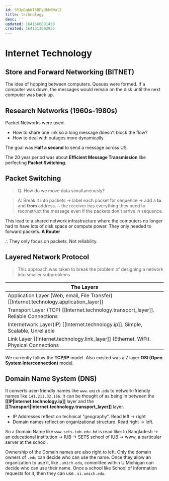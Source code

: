 ```yaml
---
id: SRJpDqbWI5BPydkk6Wal2
title: technology
desc: ''
updated: 1641566891458
created: 1641313602955
---
```


<!-- <style>
    .markdown-body{
        background-color: #FFFFDD;
        font-family:Latin-Modern;
    }
    h1,h2,h3,h4{
        text-align:center;
    }
    table{
        margin-left: auto;
        margin-right: auto;
    }
</style>

<div class="markdown-body"> -->


# Internet Technology

## Store and Forward Networking (BITNET)
The idea of hopping between computers. Queues were formed. If a computer was down, the messages would remain on the disk until the next computer was back up.

## Research Networks (1960s-1980s)
Packet Networks were used. 
- How to share one link so a long message doesn't block the flow?
- How to deal with outages more dynamically.

The goal was **Half a second** to send a message across US.

The 20 year period was about **Efficient Message Transmission** like perfecting **Packet Switching**.

## Packet Switching
> Q: How do we move data simultaneously?

> A: Break it into packets $\to$ label each packet for sequence $\to$ add a **to** and **from** address. 
> $\therefore$ the receiver has everything they need to reconstruct the message even if the packets don't arrive in sequence.

This lead to a shared network infrastructure where the computers no longer had to have lots of disk space or compute power. They only needed to forward packets. **A Router** 

$\therefore$ They only focus on packets. Not reliability.

## Layered Network Protocol
> This approach was taken to break the problem of designing a network into smaller subproblems.

|The Layers|
|-|
|Application Layer (Web, email, File Transfer) [[Internet.technology.application_layer]]|
|Transport Layer (TCP) [[Internet.technology.transport_layer]]. Reliable Connections|
|Internetwork Layer(IP) [[Internet.technology.ip]]. Simple, Scalable, Unreliable|
|Link Layer [[Internet.technology.link_layer]] (Ethernet, WiFi). Physical Connections|

We currently follow the **TCP/IP** model.
Also existed was a 7 layer **OSI (Open System Interconnection)** model.


## Domain Name System (DNS)
It converts user-friendly names like `www.umich.edu` to network-friendly names like `141.211.32.166`. 
It can be thought of as being in between the **[[IP|Internet.technology.ip]]** layer and the **[[Transport|Internet.technology.transport_layer]]** layer.
- IP Addresses reflect on technical "geography". Read left $\to$ right
- Domain names reflect on organizational structure. Read right $\to$ left.

So a Domain Name like `www.sets.iub.edu.bd` is read like:
In Bangladesh $\to$ an educational institution $\to$ IUB $\to$ SETS school of IUB $\to$ www, a particular server at the school.

Ownership of the Domain names are also right to left. 
Only the domain owners of `.edu` can decide who can use the name. Once they allow an organization to use it, like `.umich.edu`, committee within U Michigan can decide who can use their name. Once a school like School of Information requests for it, then they can use `.si.umich.edu`.


<!-- </body> -->

